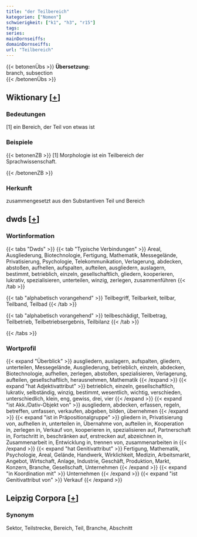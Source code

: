 ```yaml
---
title: "der Teilbereich"
kategorien: ["Nomen"]
schwierigkeit: ["k1", "h3", "r15"]
tags:
series:
mainDornseiffs:
domainDornseiffs:
url: "Teilbereich"
---
```


{{< betonenÜbs >}}
**Übersetzung:**  
branch, subsection  
{{< /betonenÜbs >}}

## Wiktionary [[+](https://de.wiktionary.org/wiki/Teilbereich)]

### Bedeutungen
[1] ein Bereich, der Teil von etwas ist  

### Beispiele
{{< betonenZB >}}
[1] Morphologie ist ein Teilbereich der Sprachwissenschaft.  

{{< /betonenZB >}}
### Herkunft
zusammengesetzt aus den Substantiven Teil und Bereich  



## dwds [[+](https://www.dwds.de/wb/Teilbereich)]

### Wortinformation
{{< tabs "Dwds" >}}
{{< tab "Typische Verbindungen" >}}
Areal, Ausgliederung, Biotechnologie, Fertigung, Mathematik, Messegelände, Privatisierung, Psychologie, Telekommunikation, Verlagerung, abdecken, abstoßen, aufhellen, aufspalten, aufteilen, ausgliedern, auslagern, bestimmt, betrieblich, einzeln, gesellschaftlich, gliedern, kooperieren, lukrativ, spezialisieren, unterteilen, winzig, zerlegen, zusammenführen
{{< /tab >}}

{{< tab "alphabetisch vorangehend" >}}
Teilbegriff, Teilbarkeit, teilbar, Teilband, Teilbad
{{< /tab >}}

{{< tab "alphabetisch vorangehend" >}}
teilbeschädigt, Teilbetrag, Teilbetrieb, Teilbetriebsergebnis, Teilbilanz
{{< /tab >}}

{{< /tabs >}}

### Wortprofil
{{< expand "Überblick" >}} ausgliedern, auslagern, aufspalten, gliedern, unterteilen, Messegelände, Ausgliederung, betrieblich, einzeln, abdecken, Biotechnologie, aufhellen, zerlegen, abstoßen, spezialisieren, Verlagerung, aufteilen, gesellschaftlich, herausnehmen, Mathematik {{< /expand >}}
{{< expand "hat Adjektivattribut" >}} betrieblich, einzeln, gesellschaftlich, lukrativ, selbständig, winzig, bestimmt, wesentlich, wichtig, verschieden, unterschiedlich, klein, eng, gewiss, drei, vier {{< /expand >}}
{{< expand "ist Akk./Dativ-Objekt von" >}} ausgliedern, abdecken, erfassen, regeln, betreffen, umfassen, verkaufen, abgeben, bilden, übernehmen {{< /expand >}}
{{< expand "ist in Präpositionalgruppe" >}} gliedern in, Privatisierung von, aufhellen in, unterteilen in, Übernahme von, aufteilen in, Kooperation in, zerlegen in, Verkauf von, kooperieren in, spezialisieren auf, Partnerschaft in, Fortschritt in, beschränken auf, erstrecken auf, abzeichnen in, Zusammenarbeit in, Entwicklung in, trennen von, zusammenarbeiten in {{< /expand >}}
{{< expand "hat Genitivattribut" >}} Fertigung, Mathematik, Psychologie, Areal, Gelände, Handwerk, Wirklichkeit, Medizin, Arbeitsmarkt, Angebot, Wirtschaft, Anlage, Industrie, Geschäft, Produktion, Markt, Konzern, Branche, Gesellschaft, Unternehmen {{< /expand >}}
{{< expand "in Koordination mit" >}} Unternehmen {{< /expand >}}
{{< expand "ist Genitivattribut von" >}} Verkauf {{< /expand >}}

## Leipzig Corpora [[+](https://corpora.uni-leipzig.de/en/res?word=Teilbereich&corpusId=deu_newscrawl-public_2018)]


### Synonym
Sektor, Teilstrecke, Bereich, Teil, Branche, Abschnitt

